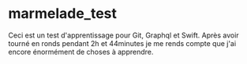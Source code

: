 # marmelade_test
Ceci est un test d'apprentissage pour Git, Graphql et Swift.
Après avoir tourné en ronds pendant 2h et 44minutes je me rends compte que j'ai encore énormément de choses à apprendre.
